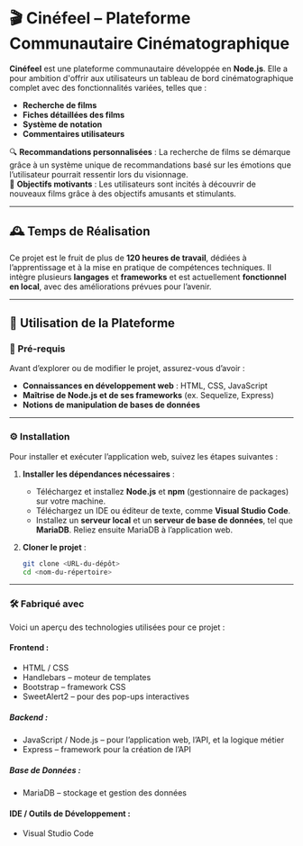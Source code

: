 # 🎬 Cinéfeel – Plateforme Communautaire Cinématographique

**Cinéfeel** est une plateforme communautaire développée en **Node.js**. Elle a pour ambition d'offrir aux utilisateurs un tableau de bord cinématographique complet avec des fonctionnalités variées, telles que :  
- **Recherche de films**  
- **Fiches détaillées des films**  
- **Système de notation**  
- **Commentaires utilisateurs**  

🔍 **Recommandations personnalisées** : La recherche de films se démarque grâce à un système unique de recommandations basé sur les émotions que l’utilisateur pourrait ressentir lors du visionnage.  
🎯 **Objectifs motivants** : Les utilisateurs sont incités à découvrir de nouveaux films grâce à des objectifs amusants et stimulants.

---

## 🕰️ Temps de Réalisation  
Ce projet est le fruit de plus de **120 heures de travail**, dédiées à l’apprentissage et à la mise en pratique de compétences techniques. Il intègre plusieurs **langages** et **frameworks** et est actuellement **fonctionnel en local**, avec des améliorations prévues pour l’avenir.

---

## 🚀 Utilisation de la Plateforme  

### 🔧 Pré-requis  
Avant d’explorer ou de modifier le projet, assurez-vous d’avoir :  
- **Connaissances en développement web** : HTML, CSS, JavaScript  
- **Maîtrise de Node.js et de ses frameworks** (ex. Sequelize, Express)  
- **Notions de manipulation de bases de données**  

---

### ⚙️ Installation  
Pour installer et exécuter l’application web, suivez les étapes suivantes :  

1. **Installer les dépendances nécessaires** :  
   - Téléchargez et installez **Node.js** et **npm** (gestionnaire de packages) sur votre machine.  
   - Téléchargez un IDE ou éditeur de texte, comme **Visual Studio Code**.  
   - Installez un **serveur local** et un **serveur de base de données**, tel que **MariaDB**. Reliez ensuite MariaDB à l’application web.

2. **Cloner le projet** :  
   ```bash
   git clone <URL-du-dépôt>
   cd <nom-du-répertoire>

---

### 🛠️ Fabriqué avec
Voici un aperçu des technologies utilisées pour ce projet :

#### Frontend :
- HTML / CSS
- Handlebars – moteur de templates
- Bootstrap – framework CSS
- SweetAlert2 – pour des pop-ups interactives

##### Backend :
- JavaScript / Node.js – pour l’application web, l’API, et la logique métier
- Express – framework pour la création de l’API

##### Base de Données :
- MariaDB – stockage et gestion des données

#### IDE / Outils de Développement :
- Visual Studio Code
